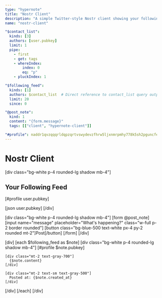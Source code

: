 ```yaml
---
type: "hypernote"
title: "Nostr Client"
description: "A simple Twitter-style Nostr client showing your following feed"
name: "nostr-client"

"$contact_list":
  kinds: [3]
  authors: [user.pubkey]
  limit: 1
  pipe:
    - first
    - get: tags
    - whereIndex: 
        index: 0
        eq: "p"
    - pluckIndex: 1

"$following_feed":
  kinds: [1]
  authors: $contact_list  # Direct reference to contact_list query output
  limit: 20
  since: 0

"@post_note":
  kind: 1
  content: "{form.message}"
  tags: [["client", "hypernote-client"]]

"#profile": naddr1qvzqqqrldqpzqrtvswydevzfhrw5ljxnmrpmhy778k5sh2pguncfezks7dry3z3nqy88wumn8ghj7mn0wvhxcmmv9uq32amnwvaz7tmjv4kxz7fwv3sk6atn9e5k7tcpzamhxue69uhhyetvv9ujuurjd9kkzmpwdejhgtcqp4c8ymmxd9kx2ttzv9jxwegsqyvt2
---
```


# Nostr Client

[div class="bg-white p-4 rounded-lg shadow mb-4"]
## Your Following Feed

[#profile user.pubkey]

[json user.pubkey]
[/div]

[div class="bg-white p-4 rounded-lg shadow mb-4"]
[form @post_note]
  [input name="message" placeholder="What's happening?" class="w-full p-2 border rounded"]
  [button class="bg-blue-500 text-white px-4 py-2 rounded mt-2"]Post[/button]
[/form]
[/div]

[div]
[each $following_feed as $note]
  [div class="bg-white p-4 rounded-lg shadow mb-4"]
    [#profile $note.pubkey]
    
    [div class="mt-2 text-gray-700"]
      {$note.content}
    [/div]
    
    [div class="mt-2 text-sm text-gray-500"]
      Posted at: {$note.created_at}
    [/div]
  [/div]
[/each]
[/div]
